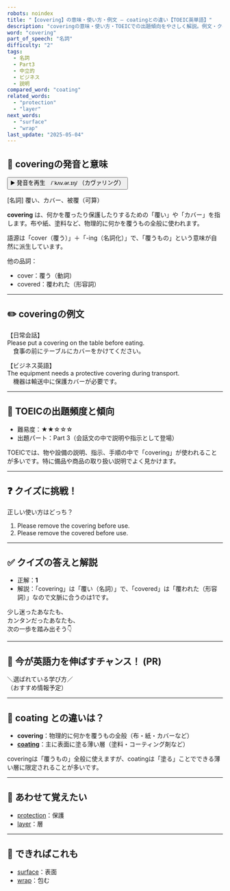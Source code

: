 ```yaml
---
robots: noindex
title: "【covering】の意味・使い方・例文 ― coatingとの違い【TOEIC英単語】"
description: "coveringの意味・使い方・TOEICでの出題傾向をやさしく解説。例文・クイズ付きでcoatingとの違いもわかりやすく学べます。"
word: "covering"
part_of_speech: "名詞"
difficulty: "2"
tags:
  - 名詞
  - Part3
  - 中立的
  - ビジネス
  - 説明
compared_word: "coating"
related_words:
  - "protection"
  - "layer"
next_words:
  - "surface"
  - "wrap"
last_update: "2025-05-04"
---
```


## 🔰 coveringの発音と意味

<button class="play-audio" onclick="playTTS('covering')">
  <span class="play-audio-main">
    ▶️ 発音を再生　/ˈkʌv.ər.ɪŋ/
  </span>
  <span class="play-audio-sub">
    （カヴァリング）
  </span>
</button>

[名詞] 覆い、カバー、被覆（可算）

**covering** は、何かを覆ったり保護したりするための「覆い」や「カバー」を指します。布や紙、塗料など、物理的に何かを覆うもの全般に使われます。

語源は「cover（覆う）」＋「-ing（名詞化）」で、「覆うもの」という意味が自然に派生しています。

他の品詞：  
- cover：覆う（動詞）
- covered：覆われた（形容詞）

---

## ✏️ coveringの例文

【日常会話】  
Please put a covering on the table before eating.  
　食事の前にテーブルにカバーをかけてください。

【ビジネス英語】  
The equipment needs a protective covering during transport.  
　機器は輸送中に保護カバーが必要です。

---

## 🎯 TOEICの出題頻度と傾向

- 難易度：★★☆☆☆
- 出題パート：Part 3（会話文の中で説明や指示として登場）

TOEICでは、物や設備の説明、指示、手順の中で「covering」が使われることが多いです。特に備品や商品の取り扱い説明でよく見かけます。

---

## ❓ クイズに挑戦！

正しい使い方はどっち？

1. Please remove the covering before use.  
2. Please remove the covered before use.

---

## ✅ クイズの答えと解説

- 正解：**1**
- 解説：「covering」は「覆い（名詞）」で、「covered」は「覆われた（形容詞）」なので文脈に合うのは1です。

少し迷ったあなたも、  
カンタンだったあなたも、  
次の一歩を踏み出そう👇️

---

## 🚀 今が英語力を伸ばすチャンス！ (PR)

<div class="info-center">
＼選ばれている学び方／<br>  
（おすすめ情報予定）
</div>

---

## 🤔  coating との違いは？

- **covering**：物理的に何かを覆うもの全般（布・紙・カバーなど）
- **[coating](/word/coating)**：主に表面に塗る薄い層（塗料・コーティング剤など）

coveringは「覆うもの」全般に使えますが、coatingは「塗る」ことでできる薄い層に限定されることが多いです。

---

## 🧩 あわせて覚えたい

- [protection](/word/protection)：保護
- [layer](/word/layer)：層

---

## 📖 できればこれも

- [surface](/word/surface)：表面
- [wrap](/word/wrap)：包む

<!-- cvid: aid20_bid31 -->
